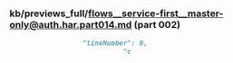### kb/previews_full/flows__service-first__master-only@auth.har.part014.md (part 002)

```md
                  "lineNumber": 0,
                            "c
```

```
